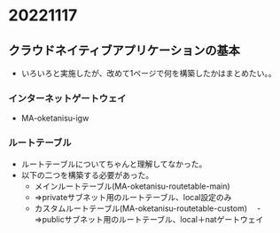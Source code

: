 # 20221117
## クラウドネイティブアプリケーションの基本
- いろいろと実施したが、改めて1ページで何を構築したかはまとめたい。。

### インターネットゲートウェイ
- MA-oketanisu-igw

### ルートテーブル
- ルートテーブルについてちゃんと理解してなかった。
- 以下の二つを構築する必要があった。
  - メインルートテーブル(MA-oketanisu-routetable-main)
  - ⇒privateサブネット用のルートテーブル、local設定のみ
  - カスタムルートテーブル(MA-oketanisu-routetable-custom)
　- ⇒publicサブネット用のルートテーブル、local＋natゲートウェイ
